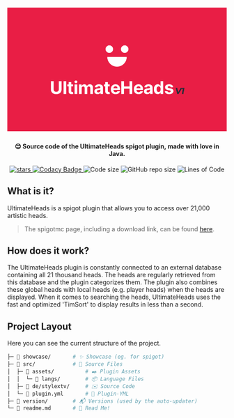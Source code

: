 <h1 align="center">
  <br>
  <img src="https://raw.githubusercontent.com/StylexTV/UltimateHeads/main/showcase/socials/cover.png">
  <br>
</h1>

<h4 align="center">😊 Source code of the UltimateHeads spigot plugin, made with love in Java.</h4>

<p align="center">
  <a href="https://GitHub.com/StylexTV/UltimateHeads/stargazers/">
    <img alt="stars" src="https://img.shields.io/github/stars/StylexTV/UltimateHeads.svg?color=ffdd00"/>
  </a>
  <a href="https://www.codacy.com/manual/noluck942/GSigns?utm_source=github.com&amp;utm_medium=referral&amp;utm_content=StylexTV/GSigns&amp;utm_campaign=Badge_Grade">
    <img alt="Codacy Badge" src="https://app.codacy.com/project/badge/Grade/a33dbb19ff17460d896a7864fececab6"/>
  </a>
  <a>
    <img alt="Code size" src="https://img.shields.io/github/languages/code-size/StylexTV/UltimateHeads.svg"/>
  </a>
  <a>
    <img alt="GitHub repo size" src="https://img.shields.io/github/repo-size/StylexTV/UltimateHeads.svg"/>
  </a>
  <a>
    <img alt="Lines of Code" src="https://tokei.rs/b1/github/StylexTV/UltimateHeads?category=code"/>
  </a>
</p>

## What is it?
UltimateHeads is a spigot plugin that allows you to access over 21,000 artistic heads.
> The spigotmc page, including a download link, can be found [here](https://www.spigotmc.org/resources/g-signs-a-unique-map-signs-plugin-for-lobbies.85017/).

## How does it work?
The UltimateHeads plugin is constantly connected to an external database containing all 21 thousand heads. The heads are regularly retrieved from this database and the plugin categorizes them. The plugin also combines these global heads with local heads (e.g. player heads) when the heads are displayed. When it comes to searching the heads, UltimateHeads uses the fast and optimized 'TimSort' to display results in less than a second.

## Project Layout
Here you can see the current structure of the project.

```bash
├─ 📂 showcase/       # ✨ Showcase (eg. for spigot)
├─ 📂 src/            # 🌟 Source Files
│  ├─ 📂 assets/          # ✒️ Plugin Assets
│  │  └─ 📂 langs/        # 📦 Language Files
│  ├─ 📂 de/stylextv/     # ✉️ Source Code
│  └─ 📄 plugin.yml       # 📌 Plugin-YML
├─ 📂 version/        # 📬 Versions (used by the auto-updater)
└─ 📃 readme.md       # 📖 Read Me!
```
